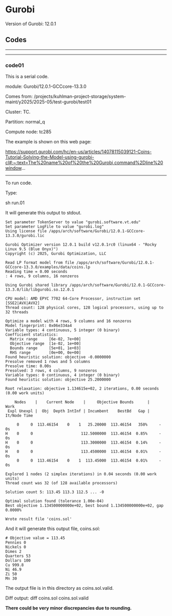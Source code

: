 # Gurobi

Version of Gurobi:  12.0.1

## Codes


------------------------------------------
------------------------------------------
### code01

This is a serial code.

module:  Gurobi/12.0.1-GCCcore-13.3.0

Comes from:  /projects/kuhlman-project-storage/system-maint/y2025/2025-05/test-gurobi/test01

Cluster:  TC.

Partition:  normal_q

Compute node:  tc285

The example is shown on this web page:

https://support.gurobi.com/hc/en-us/articles/14078115039121-Coins-Tutorial-Solving-the-Model-using-gurobi-cl#:~:text=The%20name%20of%20the%20Gurobi,command%2Dline%20window...


----------------------
To run code.

Type:

sh run.01


It will generate this output to stdout.

```
Set parameter TokenServer to value "gurobi.software.vt.edu"
Set parameter LogFile to value "gurobi.log"
Using license file /apps/arch/software/Gurobi/12.0.1-GCCcore-13.3.0/gurobi.lic

Gurobi Optimizer version 12.0.1 build v12.0.1rc0 (linux64 - "Rocky Linux 9.5 (Blue Onyx)")
Copyright (c) 2025, Gurobi Optimization, LLC

Read LP format model from file /apps/arch/software/Gurobi/12.0.1-GCCcore-13.3.0/examples/data/coins.lp
Reading time = 0.00 seconds
: 4 rows, 9 columns, 16 nonzeros

Using Gurobi shared library /apps/arch/software/Gurobi/12.0.1-GCCcore-13.3.0/lib/libgurobi.so.12.0.1

CPU model: AMD EPYC 7702 64-Core Processor, instruction set [SSE2|AVX|AVX2]
Thread count: 128 physical cores, 128 logical processors, using up to 32 threads

Optimize a model with 4 rows, 9 columns and 16 nonzeros
Model fingerprint: 0x06e334a4
Variable types: 4 continuous, 5 integer (0 binary)
Coefficient statistics:
  Matrix range     [6e-02, 7e+00]
  Objective range  [1e-02, 1e+00]
  Bounds range     [5e+01, 1e+03]
  RHS range        [0e+00, 0e+00]
Found heuristic solution: objective -0.0000000
Presolve removed 1 rows and 5 columns
Presolve time: 0.00s
Presolved: 3 rows, 4 columns, 9 nonzeros
Variable types: 0 continuous, 4 integer (0 binary)
Found heuristic solution: objective 25.2000000

Root relaxation: objective 1.134615e+02, 2 iterations, 0.00 seconds (0.00 work units)

    Nodes    |    Current Node    |     Objective Bounds      |     Work
 Expl Unexpl |  Obj  Depth IntInf | Incumbent    BestBd   Gap | It/Node Time

     0     0  113.46154    0    1   25.20000  113.46154   350%     -    0s
H    0     0                     112.5000000  113.46154  0.85%     -    0s
H    0     0                     113.3000000  113.46154  0.14%     -    0s
H    0     0                     113.4500000  113.46154  0.01%     -    0s
     0     0  113.46154    0    1  113.45000  113.46154  0.01%     -    0s

Explored 1 nodes (2 simplex iterations) in 0.04 seconds (0.00 work units)
Thread count was 32 (of 128 available processors)

Solution count 5: 113.45 113.3 112.5 ... -0

Optimal solution found (tolerance 1.00e-04)
Best objective 1.134500000000e+02, best bound 1.134500000000e+02, gap 0.0000%

Wrote result file 'coins.sol'
```

And it will generate this output file, coins.sol:

```
# Objective value = 113.45
Pennies 0
Nickels 0
Dimes 2
Quarters 53
Dollars 100
Cu 999.8
Ni 46.9
Zi 50
Mn 30
```

The output file is in this directory as coins.sol.valid.


Diff output:  diff coins.sol   coins.sol.valid

**There could be very minor discrepancies due to rounding.**



